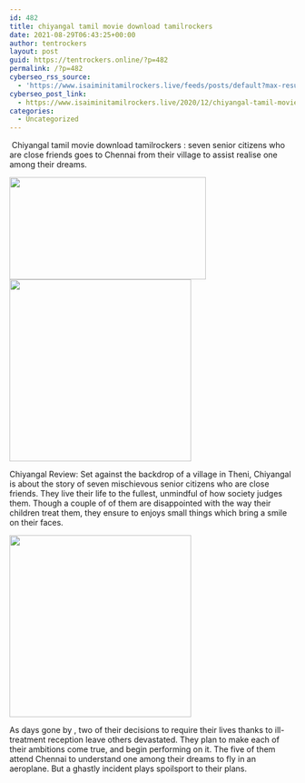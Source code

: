 ```yaml
---
id: 482
title: chiyangal tamil movie download tamilrockers
date: 2021-08-29T06:43:25+00:00
author: tentrockers
layout: post
guid: https://tentrockers.online/?p=482
permalink: /?p=482
cyberseo_rss_source:
  - 'https://www.isaiminitamilrockers.live/feeds/posts/default?max-results=150&start-index=151'
cyberseo_post_link:
  - https://www.isaiminitamilrockers.live/2020/12/chiyangal-tamil-movie-download.html
categories:
  - Uncategorized
---
```

<meta content="&nbsp;Chiyangal tamil movie download tamilrockers : seven senior citizens who are close friends goes to Chennai from their village to assist real..." name="twitter:description" />

  


<center>
</center>

&nbsp;Chiyangal tamil movie download tamilrockers : seven senior citizens who are close friends goes to Chennai from their village to assist realise one among their dreams.<ins data-width="0" data-height="0" class="c36959e1bc6" data-domain="//aaaaaco.com" data-affquery="/f5ff9bfd5d/36959e1bc6/?placementName=default"></ins>

<div class="separator">
  <a href="https://1.bp.blogspot.com/-YUc-xFplx3I/X-lMVRXtdtI/AAAAAAAAAI4/J8lzNkocZdw5tOY6JiiesgCMG9mjX-AGACLcBGAsYHQ/s470/CHIYANGAL-FULL-MOVIE.JPG" imageanchor="1"><img loading="lazy" border="0" data-original-height="219" data-original-width="470" height="180" src="https://1.bp.blogspot.com/-YUc-xFplx3I/X-lMVRXtdtI/AAAAAAAAAI4/J8lzNkocZdw5tOY6JiiesgCMG9mjX-AGACLcBGAsYHQ/w346-h180/CHIYANGAL-FULL-MOVIE.JPG" width="346" /></a>
</div>



<div class="separator">
  <a href="https://aaaaaco.com/b7e8e06d99/2b782d608c/?placementName=default" imageanchor="1" target="_blank" rel="noopener"><img border="0" data-original-height="166" data-original-width="800" src="https://1.bp.blogspot.com/-nNm6CyLeIPI/X-lMeDcLGtI/AAAAAAAAAI8/BZcm0ftxGKYw2xjhJA3j-cSrKCJm3Kx2ACLcBGAsYHQ/s320/unnamed.gif" width="320" /></a>
</div>

<ins data-width="0" data-height="0" class="c36959e1bc6" data-domain="//aaaaaco.com" data-affquery="/f5ff9bfd5d/36959e1bc6/?placementName=default"></ins>

Chiyangal Review: Set against the backdrop of a village in Theni, Chiyangal is about the story of seven mischievous senior citizens who are close friends. They live their life to the fullest, unmindful of how society judges them. Though a couple of of them are disappointed with the way their children treat them, they ensure to enjoys small things which bring a smile on their faces.<ins data-width="0" data-height="0" class="c36959e1bc6" data-domain="//aaaaaco.com" data-affquery="/f5ff9bfd5d/36959e1bc6/?placementName=default"></ins>

<div class="separator">
  <a href="https://aaaaaco.com/b7e8e06d99/2b782d608c/?placementName=default" imageanchor="1" target="_blank" rel="noopener"><img border="0" data-original-height="166" data-original-width="800" src="https://1.bp.blogspot.com/-UeA19QRseTQ/X-lMm2QztZI/AAAAAAAAAJE/9dgI7NoqsXY54aQuN0H1ph5cLMZXARHFwCLcBGAsYHQ/s320/unnamed.gif" width="320" /></a>
</div>

<ins data-width="0" data-height="0" class="c36959e1bc6" data-domain="//aaaaaco.com" data-affquery="/f5ff9bfd5d/36959e1bc6/?placementName=default"></ins>

As days gone by , two of their decisions to require their lives thanks to ill-treatment reception leave others devastated. They plan to make each of their ambitions come true, and begin performing on it. The five of them attend Chennai to understand one among their dreams to fly in an aeroplane. But a ghastly incident plays spoilsport to their plans.<ins data-width="0" data-height="0" class="c36959e1bc6" data-domain="//aaaaaco.com" data-affquery="/f5ff9bfd5d/36959e1bc6/?placementName=default"></ins>

<center>
</center>
